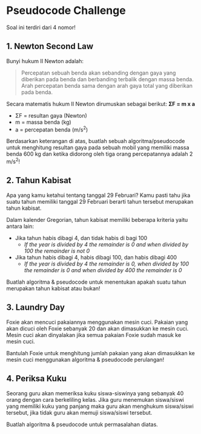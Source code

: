 # Pseudocode Challenge

Soal ini terdiri dari 4 nomor!

## 1. Newton Second Law

Bunyi hukum II Newton adalah:

> Percepatan sebuah benda akan sebanding dengan gaya yang diberikan pada benda dan berbanding terbalik dengan massa benda. Arah percepatan benda sama dengan arah gaya total yang diberikan pada benda.

Secara matematis hukum II Newton dirumuskan sebagai berikut: **ΣF = m x a**

- ΣF = resultan gaya (Newton)
- m = massa benda (kg)
- a = percepatan benda (m/s<sup>2</sup>)

Berdasarkan keterangan di atas, buatlah sebuah algoritma/pseudocode untuk menghitung resultan gaya pada sebuah mobil yang memiliki massa benda 600 kg dan ketika didorong oleh tiga orang percepatannya adalah 2 m/s<sup>2</sup>!

## 2. Tahun Kabisat

Apa yang kamu ketahui tentang tanggal 29 Februari? Kamu pasti tahu jika suatu tahun memiliki tanggal 29 Februari berarti tahun tersebut merupakan tahun kabisat.

Dalam kalender Gregorian, tahun kabisat memiliki beberapa kriteria yaitu antara lain:

- Jika tahun habis dibagi 4, dan tidak habis di bagi 100
  - _If the year is divided by 4 the remainder is 0 and when divided by 100 the remainder is not 0_
- Jika tahun habis dibagi 4, habis dibagi 100, dan habis dibagi 400
  - _If the year is divided by 4 the remainder is 0, when divided by 100 the remainder is 0 and when divided by 400 the remainder is 0_

Buatlah algoritma & pseudocode untuk menentukan apakah suatu tahun merupakan tahun kabisat atau bukan!

## 3. Laundry Day

Foxie akan mencuci pakaiannya menggunakan mesin cuci. Pakaian yang akan dicuci oleh Foxie sebanyak 20 dan akan dimasukkan ke mesin cuci.
Mesin cuci akan dinyalakan jika semua pakaian Foxie sudah masuk ke mesin cuci.

Bantulah Foxie untuk menghitung jumlah pakaian yang akan dimasukkan ke mesin cuci menggunakan algoritma & pseudocode perulangan!

## 4. Periksa Kuku

Seorang guru akan memeriksa kuku siswa-siswinya yang sebanyak 40 orang dengan cara berkeliling kelas. Jika guru menemukan siswa/siswi yang memiliki kuku yang panjang maka guru akan menghukum siswa/siswi tersebut, jika tidak guru akan memuji siswa/siswi tersebut.

Buatlah algoritma & pseudocode untuk permasalahan diatas.
